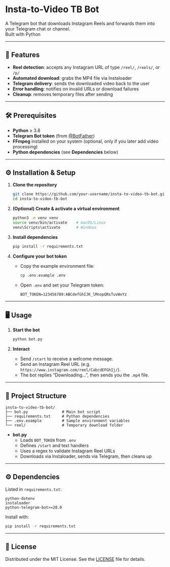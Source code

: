 # Insta-to-Video TB Bot

A Telegram bot that downloads Instagram Reels and forwards them into your Telegram chat or channel.  
Built with Python

---

## 🚀 Features

- **Reel detection**: accepts any Instagram URL of type `/reel/`, `/reels/`, or `/p/`  
- **Automated download**: grabs the MP4 file via Instaloader  
- **Telegram delivery**: sends the downloaded video back to the user  
- **Error handling**: notifies on invalid URLs or download failures  
- **Cleanup**: removes temporary files after sending  

---

## 🛠️ Prerequisites

- **Python** ≥ 3.8  
- **Telegram Bot token** (from [@BotFather](https://t.me/BotFather))  
- **FFmpeg** installed on your system (optional, only if you later add video processing)  
- **Python dependencies** (see **Dependencies** below)  

---

## ⚙️ Installation & Setup

1. **Clone the repository**  
   ```bash
   git clone https://github.com/your-username/insta-to-video-tb-bot.git
   cd insta-to-video-tb-bot
   ```

2. **(Optional) Create & activate a virtual environment**  
   ```bash
   python3 -m venv venv
   source venv/bin/activate    # macOS/Linux
   venv\Scripts\activate       # Windows
   ```

3. **Install dependencies**  
   ```bash
   pip install -r requirements.txt
   ```

4. **Configure your bot token**  
   - Copy the example environment file:  
     ```bash
     cp .env.example .env
     ```  
   - Open `.env` and set your Telegram token:  
     ```
     BOT_TOKEN=123456789:ABCdefGhIJK_lMnopQRsTuvWxYz
     ```

---

## 🖥️ Usage

1. **Start the bot**  
   ```bash
   python bot.py
   ```

2. **Interact**  
   - Send `/start` to receive a welcome message.  
   - Send an Instagram Reel URL (e.g. `https://www.instagram.com/reel/CabcdEFGhIj/`).  
   - The bot replies “Downloading…”, then sends you the `.mp4` file.

---

## 📂 Project Structure

```
insta-to-video-tb-bot/
├── bot.py               # Main bot script
├── requirements.txt     # Python dependencies
├── .env.example         # Sample environment variables
└── reel/                # Temporary download folder
```

- **bot.py**  
  - Loads `BOT_TOKEN` from `.env`  
  - Defines `/start` and text handlers  
  - Uses a regex to validate Instagram Reel URLs  
  - Downloads via Instaloader, sends via Telegram, then cleans up  

---

## ⚙️ Dependencies

Listed in `requirements.txt`:

```
python-dotenv
instaloader
python-telegram-bot>=20.0
```

Install with:
```bash
pip install -r requirements.txt
```

---

## 📄 License

Distributed under the MIT License. See the [LICENSE](./LICENSE) file for details.
